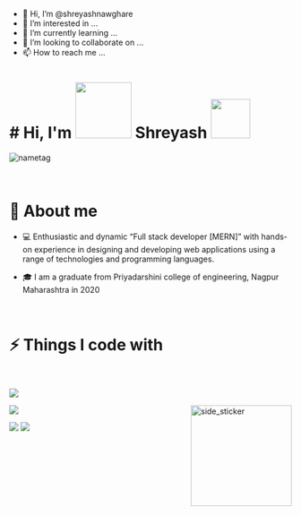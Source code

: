 - 👋 Hi, I’m @shreyashnawghare
- 👀 I’m interested in ...
- 🌱 I’m currently learning ...
- 💞️ I’m looking to collaborate on ...
- 📫 How to reach me ...

<!---
shreyashnawghare/shreyashnawghare is a ✨ special ✨ repository because its `README.md` (this file) appears on your GitHub profile.
You can click the Preview link to take a look at your changes.
--->


<h1>
  # Hi, I'm <img src="https://raw.githubusercontent.com/nixin72/nixin72/master/wave.gif" width="100" height="100">  Shreyash
<img src="https://media.giphy.com/media/26Fxy3Iz1ari8oytO/giphy.gif" width="70">
</h1>
<p align="left">
<img src="LOGO 1.png" alt="nametag" >
</p>
<br />

<h1>📖 About me</h1>

* 💻 Enthusiastic and dynamic “Full stack developer [MERN]” with hands-on experience in designing and developing web applications using a range of technologies and programming languages. 



* 🎓 I am a graduate from Priyadarshini college of engineering, Nagpur Maharashtra in 2020


<br />

<h1>⚡ Things I code with</h1>
    
 




<br />


<a><img src="https://user-images.githubusercontent.com/73097560/115834477-dbab4500-a447-11eb-908a-139a6edaec5c.gif"></a>
<p>
<img align="right" width="180" alt="side_sticker" src="https://media.giphy.com/media/TEnXkcsHrP4YedChhA/giphy.gif" />

<img src="https://github-readme-stats.vercel.app/api?username=raut07sagar&show_icons=true&theme=radical" />
</p>
<img src="https://github-readme-streak-stats.herokuapp.com/?user=raut07sagar&theme=radical" />

<img src="https://github-readme-stats.vercel.app/api/top-langs/?username=raut07sagar&layout=compact&theme=radical&langs_count=6" />
